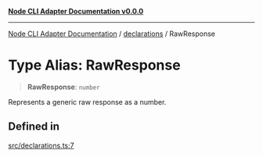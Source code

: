 [**Node CLI Adapter Documentation v0.0.0**](../../README.md)

***

[Node CLI Adapter Documentation](../../modules.md) / [declarations](../README.md) / RawResponse

# Type Alias: RawResponse

> **RawResponse**: `number`

Represents a generic raw response as a number.

## Defined in

[src/declarations.ts:7](https://github.com/stonemjs/node-cli-adapter/blob/30743f7aaaae46db17826e810be4549d56406b6f/src/declarations.ts#L7)
